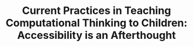---
###############
# DO NOT EDIT
layout: publication
###############

###############
# TO EDIT
# pub title
title: "Current Practices in Teaching Computational Thinking to Children: Accessibility is an Afterthought"

# publication image
#image:
# name: tactopiteaser.png
# alt-text: "a playful environment designed from the ground up to be rich in both its story (a nautical game) and its mechanics (e.g., a physical robot-boat controlled with a 3D printed wheel), tailored to promote computational thinking" # provide a short description for the image #a11y

# short description of the publication
description: "We present findings from a qualitative interview study with 6 IT instructors depicting their practices, experiences, and their views towards an inclusive future classroom."

# authors of the publication
authors: Marta Carvalho, Filipa Rocha, João Guerreiro, Hugo Nicolau, Tiago Guerreiro, Ana Pires

# link to the pdf
pdf: ../downloads/idc_workshop_current_practices.pdf

 # people associated with the publication
people:
  - tjvg
  - acp
  - fsr
  - hhnn
  - jpvg

conference-name: ACM IDC Workshops
venue: "Co-designing with Mixed-ability Groups of Children to Promote Inclusive Education, 2022"
year: 2022

projects:
  - inclusive_education

# area for filter purpose
area: accessible_computing
###
---